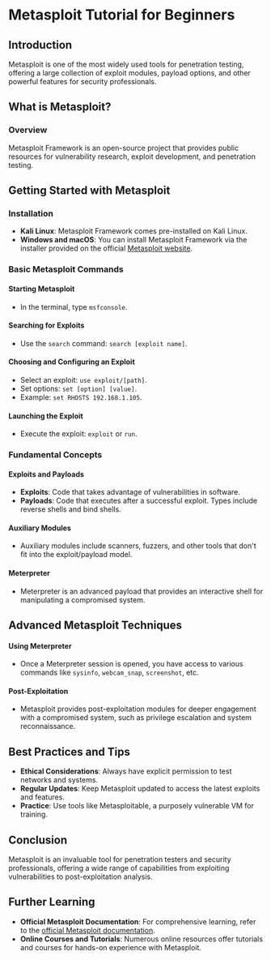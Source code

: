 # Metasploit Tutorial for Beginners

## Introduction

Metasploit is one of the most widely used tools for penetration testing, offering a large collection of exploit modules, payload options, and other powerful features for security professionals.

## What is Metasploit?

### Overview

Metasploit Framework is an open-source project that provides public resources for vulnerability research, exploit development, and penetration testing.

## Getting Started with Metasploit

### Installation

- **Kali Linux**: Metasploit Framework comes pre-installed on Kali Linux.
- **Windows and macOS**: You can install Metasploit Framework via the installer provided on the official [Metasploit website](https://www.metasploit.com/download).

### Basic Metasploit Commands

#### Starting Metasploit

- In the terminal, type `msfconsole`.

#### Searching for Exploits

- Use the `search` command: `search [exploit name]`.

#### Choosing and Configuring an Exploit

- Select an exploit: `use exploit/[path]`.
- Set options: `set [option] [value]`.
- Example: `set RHOSTS 192.168.1.105`.

#### Launching the Exploit

- Execute the exploit: `exploit` or `run`.

### Fundamental Concepts

#### Exploits and Payloads

- **Exploits**: Code that takes advantage of vulnerabilities in software.
- **Payloads**: Code that executes after a successful exploit. Types include reverse shells and bind shells.

#### Auxiliary Modules

- Auxiliary modules include scanners, fuzzers, and other tools that don't fit into the exploit/payload model.

#### Meterpreter

- Meterpreter is an advanced payload that provides an interactive shell for manipulating a compromised system.

## Advanced Metasploit Techniques

#### Using Meterpreter

- Once a Meterpreter session is opened, you have access to various commands like `sysinfo`, `webcam_snap`, `screenshot`, etc.

#### Post-Exploitation

- Metasploit provides post-exploitation modules for deeper engagement with a compromised system, such as privilege escalation and system reconnaissance.

## Best Practices and Tips

- **Ethical Considerations**: Always have explicit permission to test networks and systems.
- **Regular Updates**: Keep Metasploit updated to access the latest exploits and features.
- **Practice**: Use tools like Metasploitable, a purposely vulnerable VM for training.

## Conclusion

Metasploit is an invaluable tool for penetration testers and security professionals, offering a wide range of capabilities from exploiting vulnerabilities to post-exploitation analysis.

## Further Learning

- **Official Metasploit Documentation**: For comprehensive learning, refer to the [official Metasploit documentation](https://docs.rapid7.com/metasploit/).
- **Online Courses and Tutorials**: Numerous online resources offer tutorials and courses for hands-on experience with Metasploit.
